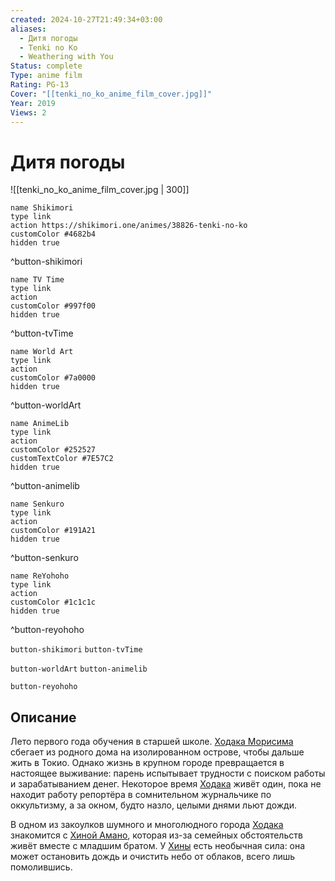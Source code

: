 ```yaml
---
created: 2024-10-27T21:49:34+03:00
aliases:
  - Дитя погоды
  - Tenki no Ko
  - Weathering with You
Status: complete
Type: anime film
Rating: PG-13
Cover: "[[tenki_no_ko_anime_film_cover.jpg]]"
Year: 2019
Views: 2
---
```


# Дитя погоды

![[tenki_no_ko_anime_film_cover.jpg | 300]]

```button
name Shikimori
type link
action https://shikimori.one/animes/38826-tenki-no-ko
customColor #4682b4
hidden true
```
^button-shikimori

```button
name TV Time
type link
action 
customColor #997f00
hidden true
```
^button-tvTime

```button
name World Art
type link
action 
customColor #7a0000
hidden true
```
^button-worldArt

```button
name AnimeLib
type link
action 
customColor #252527
customTextColor #7E57C2
hidden true
```
^button-animelib

```button
name Senkuro
type link
action 
customColor #191A21
hidden true
```
^button-senkuro

```button
name ReYohoho
type link
action 
customColor #1c1c1c
hidden true
```
^button-reyohoho



`button-shikimori` `button-tvTime`

`button-worldArt` `button-animelib`

`button-reyohoho`

## Описание

Лето первого года обучения в старшей школе.  [Ходака Морисима](https://shikimori.one/characters/167173-hodaka-morishima) сбегает из родного дома на изолированном острове, чтобы дальше жить в Токио. Однако жизнь в крупном городе превращается в настоящее выживание: парень испытывает трудности с поиском работы и зарабатыванием денег. Некоторое время [Ходака](https://shikimori.one/characters/167173-hodaka-morishima) живёт один, пока не находит работу репортёра в сомнительном журнальчике по оккультизму, а за окном, будто назло, целыми днями льют дожди.

В одном из закоулков шумного и многолюдного города [Ходака](https://shikimori.one/characters/167173-hodaka-morishima) знакомится с [Хиной Амано](https://shikimori.one/characters/167172-hina-amano), которая из-за семейных обстоятельств живёт вместе с младшим братом. У [Хины](https://shikimori.one/characters/167172-hina-amano) есть необычная сила: она может остановить дождь и очистить небо от облаков, всего лишь помолившись.
